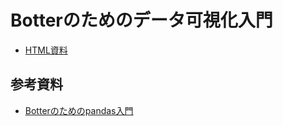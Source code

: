 # Botterのためのデータ可視化入門

- [HTML資料](http://botter4pandas.readthedocs.io/)

## 参考資料

- [Botterのためのpandas入門](http://botter4pandas.readthedocs.io/)
